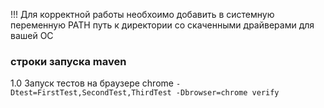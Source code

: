 !!! Для корректной работы необхоимо добавить в системную переменную PATH
    путь к директории со скаченными драйверами для вашей ОС

### строки запуска maven

1.0 Запуск тестов на браузере chrome
```-Dtest=FirstTest,SecondTest,ThirdTest -Dbrowser=chrome verify```
